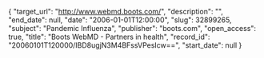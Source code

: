 {
  "target_url": "http://www.webmd.boots.com/", 
  "description": "", 
  "end_date": null, 
  "date": "2006-01-01T12:00:00", 
  "slug": 32899265, 
  "subject": "Pandemic Influenza", 
  "publisher": "boots.com", 
  "open_access": true, 
  "title": "Boots WebMD - Partners in health", 
  "record_id": "20060101T120000/IBD8ugjN3M4BFssVPesIcw==", 
  "start_date": null
}

